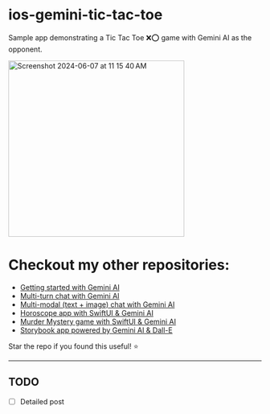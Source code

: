 # ios-gemini-tic-tac-toe

Sample app demonstrating a Tic Tac Toe ❌⭕ game with Gemini AI as the opponent.

<img width="350" alt="Screenshot 2024-06-07 at 11 15 40 AM" src="https://github.com/anupdsouza/ios-gemini-tic-tac-toe/assets/103429618/04b9a08b-b08c-4b4c-82ea-4a7438f9bcf9">


# Checkout my other repositories:
* [Getting started with Gemini AI](https://github.com/anupdsouza/ios-gemini-sample)
* [Multi-turn chat with Gemini AI](https://github.com/anupdsouza/ios-gemini-chat)
* [Multi-modal (text + image) chat with Gemini AI](https://github.com/anupdsouza/ios-gemini-chat/tree/multimodal)
* [Horoscope app with SwiftUI & Gemini AI](https://github.com/anupdsouza/ios-gemini-ai-horoscope)
* [Murder Mystery game with SwiftUI & Gemini AI](https://github.com/anupdsouza/ios-gemini-text-game)
* [Storybook app powered by Gemini AI & Dall-E](https://github.com/anupdsouza/ios-gemini-storybook)

Star the repo if you found this useful! ⭐️

---
TODO
---
- [ ] Detailed post
